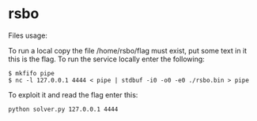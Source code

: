 rsbo
======

Files usage:

To run a local copy the file /home/rsbo/flag must exist, put some text in it this is the flag.
To run the service locally enter the following:

```
$ mkfifo pipe
$ nc -l 127.0.0.1 4444 < pipe | stdbuf -i0 -o0 -e0 ./rsbo.bin > pipe
```

To exploit it and read the flag enter this:

`python solver.py 127.0.0.1 4444`
